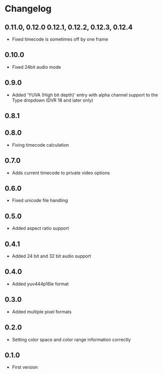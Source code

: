 # Changelog
## 0.11.0, 0.12.0 0.12.1, 0.12.2, 0.12.3, 0.12.4
- Fixed timecode is sometimes off by one frame
## 0.10.0
- Fixed 24bit audio mode
## 0.9.0
- Added 'YUVA (High bit depth)' entry with alpha channel support to the Type dropdown (DVR 18 and later only)
## 0.8.1
## 0.8.0
- Fixing timecode calculation
## 0.7.0
- Adds current timecode to private video options
## 0.6.0
- Fixed unicode file handling
## 0.5.0
- Added aspect ratio support
## 0.4.1
- Added 24 bit and 32 bit audio support
## 0.4.0
- Added yuv444p16le format
## 0.3.0
- Added multiple pixel formats
## 0.2.0
- Setting color space and color range information correctly
## 0.1.0
- First version
